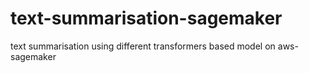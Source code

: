 # text-summarisation-sagemaker
text summarisation using different transformers based model on aws-sagemaker
